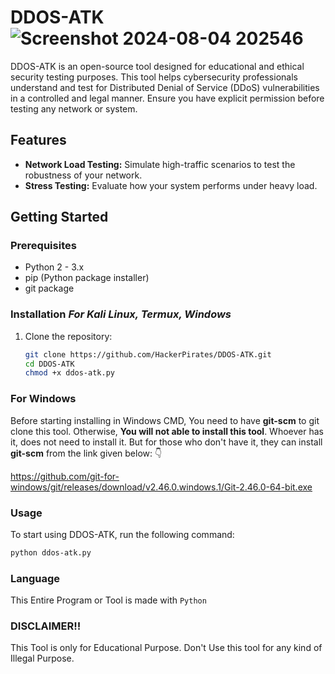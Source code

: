 # DDOS-ATK ![Screenshot 2024-08-04 202546](https://github.com/user-attachments/assets/55e3354f-a8c0-4d92-8aea-ec3270e14492)

DDOS-ATK is an open-source tool designed for educational and ethical security testing purposes. This tool helps cybersecurity professionals understand and test for Distributed Denial of Service (DDoS) vulnerabilities in a controlled and legal manner. Ensure you have explicit permission before testing any network or system.

## Features

- **Network Load Testing:** Simulate high-traffic scenarios to test the robustness of your network.
- **Stress Testing:** Evaluate how your system performs under heavy load.

## Getting Started

### Prerequisites

- Python 2 - 3.x
- pip (Python package installer)
- git package

### Installation  *For Kali Linux, Termux, Windows*
1. Clone the repository:
    ```sh
    git clone https://github.com/HackerPirates/DDOS-ATK.git
    cd DDOS-ATK
    chmod +x ddos-atk.py
    ```
### For Windows
Before starting installing in Windows CMD, You need to have **git-scm** to git clone this tool. Otherwise, **You will not able to install this tool**.
Whoever has it, does not need to install it. But for those who don't have it,
they can install **git-scm** from the link given below: 👇

https://github.com/git-for-windows/git/releases/download/v2.46.0.windows.1/Git-2.46.0-64-bit.exe

### Usage

To start using DDOS-ATK, run the following command:

```sh
python ddos-atk.py
```

### Language

This Entire Program or Tool is made with ``Python``

### DISCLAIMER!!
This Tool is only for Educational Purpose. Don't Use this tool for any kind of Illegal Purpose.
